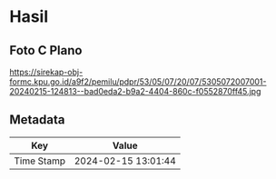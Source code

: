 # Hasil

## Foto C Plano

https://sirekap-obj-formc.kpu.go.id/a9f2/pemilu/pdpr/53/05/07/20/07/5305072007001-20240215-124813--bad0eda2-b9a2-4404-860c-f0552870ff45.jpg


## Metadata

| Key        | Value               |
| ---------- | ------------------- |
| Time Stamp | 2024-02-15 13:01:44 |



